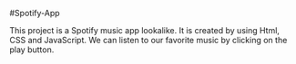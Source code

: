 #Spotify-App

This project is a Spotify music app lookalike. It is created by using Html, CSS and JavaScript.
We can listen to our favorite music by clicking on the play button.
